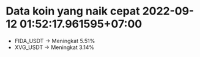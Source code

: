 # Data koin yang naik cepat 2022-09-12 01:52:17.961595+07:00

* FIDA_USDT -> Meningkat 5.51%
* XVG_USDT -> Meningkat 3.14%
